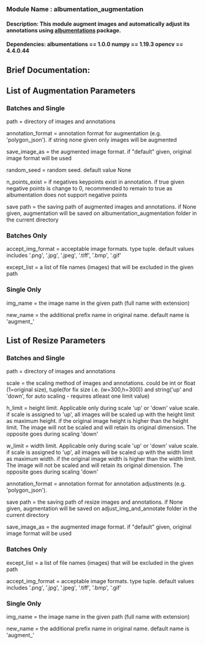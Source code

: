<h3>Module Name : albumentation_augmentation </h3>
<h4>Description: This module augment images and automatically adjust its annotations using <a href=https://github.com/albumentations-team/albumentations>albumentations</a> package.</h4>

<h4>Dependencies:
	albumentations == 1.0.0
	numpy == 1.19.3
	opencv == 4.4.0.44</h4>

<h2> Brief Documentation: </h2>

## List of Augmentation Parameters ###

### Batches and Single
<p>path = directory of images and annotations</p>
<p>annotation_format = annotation format for augmentation  (e.g. 'polygon_json'). if string none given
                    only images will be augmented</p>
<p>save_image_as = the augmented image format. if "default" given, original image format will be used </p>
<p>random_seed = random seed. default value None</p>
<p>n_points_exist = if negatives keypoints exist in annotation. if true given negative points is change to 0,
                 recommended to remain to true as albumentation does not support negative points</p>
<p>save path = the saving path of augmented images and annotations. if None given, augmentation will be saved on albumentation_augmentation
            folder in the current directory</p>

### Batches Only
<p>accept_img_format = acceptable image formats. type tuple. default values includes '.png', '.jpg', '.jpeg', '.tiff', '.bmp', '.gif'</p>
<p>except_list = a list of file names (images) that will be excluded in the given path</p>

### Single Only
<p>img_name = the image name in the given path (full name with extension)</p>
<p>new_name = the additional prefix name in original name. default name is 'augment_'</p>

## List of Resize Parameters ###

### Batches and Single
<p>path = directory of images and annotations</p>
<p>scale = the scaling method of images and annotations. could be int or float (1=original size), 
        tuple(for fix size i.e. (w=300,h=300)) and string('up' and 'down', for auto scaling - requires atleast one limit value)</p>
<p>h_limit = height limit. Applicable only during scale 'up' or 'down' value scale. 
          if scale is assigned to 'up', all images will be scaled up with the height limit as maximum height. 
          if the original image height is higher than the height limit. The image will not be scaled
          and will retain its original dimension. The opposite goes during scaling 'down'</p>
<p>w_limit = width limit. Applicable only during scale 'up' or 'down' value scale. 
          if scale is assigned to 'up', all images will be scaled up with the width limit as maximum width. 
          if the original image width is higher than the width limit. The image will not be scaled
          and will retain its original dimension. The opposite goes during scaling 'down'</p>
<p>annotation_format = annotation format for annotation adjustments  (e.g. 'polygon_json').</p>
<p>save path = the saving path of resize images and annotations. if None given, augmentation will be saved on adjust_img_and_annotate
            folder in the current directory</p>
<p>save_image_as = the augmented image format. if "default" given, original image format will be used</p>

### Batches Only
<p>except_list = a list of file names (images) that will be excluded in the given path</p>
<p>accept_img_format = acceptable image formats. type tuple. default values includes '.png', '.jpg', '.jpeg', '.tiff', '.bmp', '.gif'</p>

### Single Only
<p>img_name = the image name in the given path (full name with extension)</p>
<p>new_name = the additional prefix name in original name. default name is 'augment_'</p>
